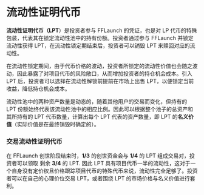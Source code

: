 # 流动性证明代币

**流动性证明代币（LPT**）是投资者参与 FFLaunch 的凭证，也是对 LP 代币的特殊包装，代表其在锁定流动性池中的持有份额。投资者通过参与 FFLaunch 并锁定流动性获得 LPT，在流动性锁定期结束后，投资者可以销毁 LPT 来赎回对应的流动性。

在流动性锁定期间，由于代币价格的波动，投资者所锁定的流动性价值也会随之波动，因此暴露了对项目代币的风险敞口，从而增加投资者的持仓机会成本。引入 LPT 后，投资者可以选择在流动性解锁前提前在市场上出售 LPT，以便锁定当前收益，降低持仓机会成本。

流动性池中的两种资产数量是动态的，随着其他用户的交易而变化，但持有的 LPT 份额始终代表该流动性池中的相应比例。因此可以根据整个池子的总资产和其所持有的 LPT 代币数量，计算出每个 LPT 代表的资产数量，即 LPT 的**名义价值**（实际价值是在最终销毁时确定的）。

### **交易流动性证明代币**

在 FFLaunch 创世阶段结束时，**1/3** 的创世资金会与 **1/4** 的 LPT 组成交易对，投资者可以领取 剩余 **3/4** 的 LPT. 因此 LPT 具有项目代币一半的流动性，这对于一个自身没有定价权且价格跟踪项目代币的特殊代币来说，流动性完全足够了。投资者可以在自己的心理价位交易 LPT，或者围绕 LPT 的市场价格与名义价值进行套利。

